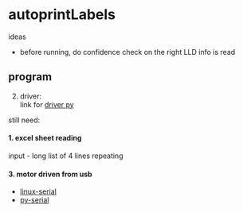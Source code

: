 # autoprintLabels

ideas     
- before running, do  confidence check on the right LLD info is read


## program

2. driver:       
link for [driver py](https://github.com/computerlyrik/dymoprint)

still need:       
#### 1. excel sheet reading        
input - long list of 4 lines repeating           
#### 3. motor driven from usb               

- [linux-serial](https://blog.mbedded.ninja/programming/operating-systems/linux/linux-serial-ports-using-c-cpp/)              
- [py-serial](https://pyserial.readthedocs.io/en/latest/shortintro.html)                
